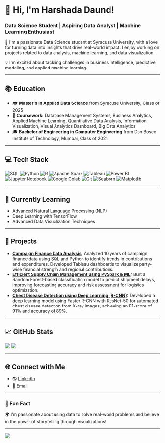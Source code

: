 # 👋 Hi, I'm Harshada Daund!
### Data Science Student | Aspiring Data Analyst | Machine Learning Enthusiast

🚀 I'm a passionate Data Science student at Syracuse University, with a love for turning data into insights that drive real-world impact. I enjoy working on projects related to data analysis, machine learning, and data visualization. 

💡 I'm excited about tackling challenges in business intelligence, predictive modeling, and applied machine learning. 

---

## 📚 Education
- 🎓 **Master's in Applied Data Science** from Syracuse University, Class of 2025
- 📖 **Coursework:** Database Management Systems, Business Analytics, Applied Machine Learning, Quantitative Data Analysis, Information Visualization, Visual Analytics Dashboard, Big Data Analytics
- 🎓 **Bachelor of Engineering in Computer Engineering** from Don Bosco Institute of Technology, Mumbai, Class of 2021

---

## 💻 Tech Stack
![SQL](https://img.shields.io/badge/sql-%2307405e.svg?style=flat-square&logo=sqlite&logoColor=white) 
![Python](https://img.shields.io/badge/python-3670A0?style=flat-square&logo=python&logoColor=ffdd54) 
![R](https://img.shields.io/badge/R-%23276DC3.svg?style=flat-square&logo=r&logoColor=white) 
![Apache Spark](https://img.shields.io/badge/Apache%20Spark-%23E25A1C.svg?style=flat-square&logo=apachespark&logoColor=white) 
![Tableau](https://img.shields.io/badge/Tableau-E97627.svg?style=flat-square&logo=tableau&logoColor=white) 
![Power BI](https://img.shields.io/badge/PowerBI-F2C811.svg?style=flat-square&logo=powerbi&logoColor=white) 
![Jupyter Notebook](https://img.shields.io/badge/Jupyter-%23F37626.svg?style=flat-square&logo=Jupyter&logoColor=white) 
![Google Colab](https://img.shields.io/badge/Google%20Colab-F9AB00?style=flat-square&logo=googlecolab&logoColor=white) 
![Git](https://img.shields.io/badge/Git-%23F05033.svg?style=flat-square&logo=git&logoColor=white) 
![Seaborn](https://img.shields.io/badge/Seaborn-%2300A5E1.svg?style=flat-square&logoColor=white) 
![Matplotlib](https://img.shields.io/badge/Matplotlib-%23000000.svg?style=flat-square&logoColor=white) 

---

## 🌱 Currently Learning
- Advanced Natural Language Processing (NLP)
- Deep Learning with TensorFlow
- Advanced Data Visualization Techniques

---

## 🌟 Projects
- **[Campaign Finance Data Analysis](#):** Analyzed 10 years of campaign finance data using SQL and Python to identify trends in contributions and expenditures. Developed Tableau dashboards to visualize party-wise financial strength and regional contributions.
- **[Efficient Supply Chain Management using PySpark & ML](#):** Built a Random Forest-based classification model to predict shipment delays, improving forecasting accuracy and risk assessment for logistics optimization.
- **[Chest Disease Detection using Deep Learning (R-CNN)](#):** Developed a deep learning model using Faster R-CNN with ResNet-50 for automated chest disease detection from X-ray images, achieving an F1-score of 91% and accuracy of 89%.

---

## 📈 GitHub Stats
![](https://github-readme-stats.vercel.app/api?username=harshadadaund&theme=radical&show_icons=true&count_private=true)
![](https://github-readme-streak-stats.herokuapp.com/?user=harshadadaund&theme=radical&hide_border=false)

---

## 🌐 Connect with Me
- 🌎 [LinkedIn](https://www.linkedin.com/in/harshada-daund) 
- 📧 [Email](mailto:hrdaund@syr.edu)

---

### 💬 Fun Fact
🌍 I’m passionate about using data to solve real-world problems and believe in the power of storytelling through visualizations!

---

[![](https://visitcount.itsvg.in/api?id=harshadadaund&icon=6&color=11)](https://visitcount.itsvg.in)
